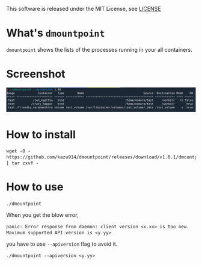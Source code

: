 This software is released under the MIT License, see [LICENSE](./LICENSE)
 
 # What's `dmountpoint`
 
 `dmountpoint` shows the lists of the processes running in your all containers.

# Screenshot
![screenshot](https://github.com/kazu914/dmountpoint/blob/images/screenshot.png)

# How to install

```
wget -O - https://github.com/kazu914/dmountpoint/releases/download/v1.0.1/dmountpoint_linux_x86_64.tar.gz | tar zxvf -
```

# How to use

```
./dmountpoint
```

When you get the blow error,

```
panic: Error response from daemon: client version <x.xx> is too new. Maximum supported API version is <y.yy>
```

you have to use `--apiversion` flag to avoid it.

```
./dmountpoint --apiversion <y.yy>
```

